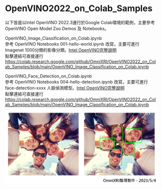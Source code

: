 # OpenVINO2022_on_Colab_Samples

以下皆是以Intel OpenVINO 2022.3運行於Google Colab環境的範例，主要參考OpenVINO Open Model Zoo Demos 及 Notebooks。

OpenVINO_Image_Classification_on_Colab.ipynb  
參考 OpenVINO Notebooks 001-hello-world.ipynb 改寫，主要可進行Imagenet 1000分類的影像分類。[Intel OpenVINO完整說明](https://docs.openvino.ai/latest/notebooks/001-hello-world-with-output.html)  
點擊連結可直接運行  
https://colab.research.google.com/github/OmniXRI/OpenVINO2022_on_Colab_Samples/blob/main/OpenVINO_Image_Classification_on_Colab.ipynb

OpenVINO_Face_Detection_on_Colab.ipynb  
參考 OpenVINO Notebooks 004-hello-detection.ipynb 改寫，主要可進行 face-detection-xxxx 人臉偵測模型。[Intel OpenVINO完整說明](https://docs.openvino.ai/latest/notebooks/004-hello-detection-with-output.html)  
點擊連結可直接運行  
https://colab.research.google.com/github/OmniXRI/OpenVINO2022_on_Colab_Samples/blob/main/OpenVINO_Image_Classification_on_Colab.ipynb
![](https://github.com/OmniXRI/OpenVINO2022_on_Colab_Samples/blob/main/images/face_detection_result_01.jpg)

